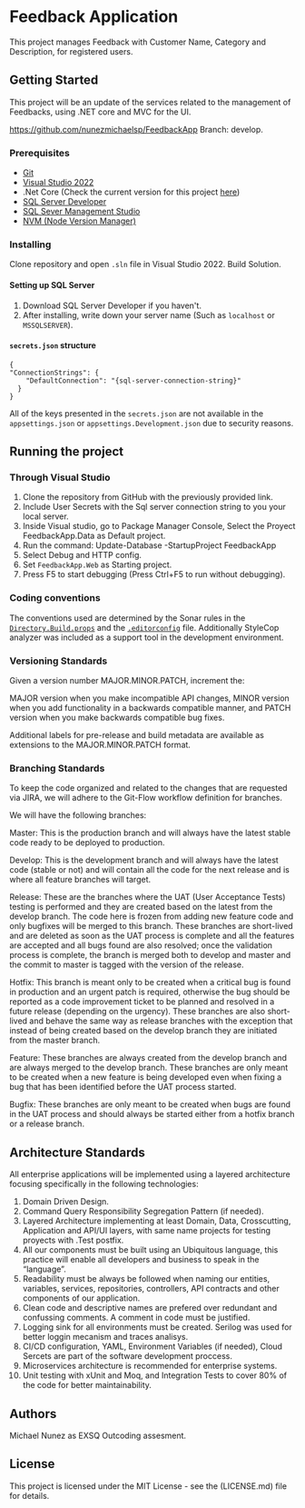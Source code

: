 # Feedback Application

This project manages Feedback with Customer Name, Category and Description, for registered users.

## Getting Started

This project will be an update of the services related to the management of Feedbacks, using .NET core and MVC for the UI.

https://github.com/nunezmichaelsp/FeedbackApp
Branch: develop.

### Prerequisites

* [Git](https://git-scm.com/downloads)
* [Visual Studio 2022](https://visualstudio.microsoft.com/downloads/)
* .Net Core (Check the current version for this project [here](./Directory.Build.props))
* [SQL Server Developer](https://www.microsoft.com/en-us/sql-server/sql-server-downloads)
* [SQL Sever Management Studio](https://learn.microsoft.com/en-us/sql/ssms/download-sql-server-management-studio-ssms?view=sql-server-ver16)
* [NVM (Node Version Manager)](https://github.com/coreybutler/nvm-windows)

### Installing

Clone repository and open `.sln` file in Visual Studio 2022. Build Solution.

#### Setting up SQL Server

1. Download SQL Server Developer if you haven't.
2. After installing, write down your server name (Such as `localhost` or `MSSQLSERVER`).

#### `secrets.json` structure

```
{
"ConnectionStrings": {
    "DefaultConnection": "{sql-server-connection-string}"
  }
}
```
All of the keys presented in the `secrets.json` are not available in the `appsettings.json` or `appsettings.Development.json` due to security reasons.

## Running the project

### Through Visual Studio

1. Clone the repository from GitHub with the previously provided link.
2. Include User Secrets with the Sql server connection string to you your local server.
3. Inside Visual studio, go to Package Manager Console, Select the Proyect FeedbackApp.Data as Default project.
4. Run the command: Update-Database -StartupProject FeedbackApp
5. Select Debug and HTTP config.
6. Set `FeedbackApp.Web` as Starting project.
7. Press F5 to start debugging (Press Ctrl+F5 to run without debugging).

### Coding conventions

The conventions used are determined by the Sonar rules in the [`Directory.Build.props`](./Directory.Build.props) and the [`.editorconfig`](./.editorconfig) file. Additionally StyleCop analyzer was included as a support tool in the development environment.

### Versioning Standards

Given a version number MAJOR.MINOR.PATCH, increment the:

MAJOR version when you make incompatible API changes,
MINOR version when you add functionality in a backwards compatible manner, and
PATCH version when you make backwards compatible bug fixes.

Additional labels for pre-release and build metadata are available as extensions to the MAJOR.MINOR.PATCH format.

### Branching Standards

To keep the code organized and related to the changes that are requested via JIRA, we will adhere to the Git-Flow workflow definition for branches.

We will have the following branches:

Master: This is the production branch and will always have the latest stable code ready to be deployed to production.

Develop: This is the development branch and will always have the latest code (stable or not) and will contain all the code for the next release and is where all feature branches will target.

Release: These are the branches where the UAT (User Acceptance Tests) testing is performed and they are created based on the latest from the develop branch. The code here is frozen from adding new feature code and only bugfixes will be merged to this branch. These branches are short-lived and are deleted as soon as the UAT process is complete and all the features are accepted and all bugs found are also resolved; once the validation process is complete, the branch is merged both to develop and master and the commit to master is tagged with the version of the release.

Hotfix: This branch is meant only to be created when a critical bug is found in production and an urgent patch is required, otherwise the bug should be reported as a code improvement ticket to be planned and resolved in a future release (depending on the urgency). These branches are also short-lived and behave the same way as release branches with the exception that instead of being created based on the develop branch they are initiated from the master branch.

Feature: These branches are always created from the develop branch and are always merged to the develop branch. These branches are only meant to be created when a new feature is being developed even when fixing a bug that has been identified before the UAT process started.

Bugfix: These branches are only meant to be created when bugs are found in the UAT process and should always be started either from a hotfix branch or a release branch.

## Architecture Standards

All enterprise applications will be implemented using a layered architecture focusing specifically in the following technologies:

1. Domain Driven Design.
2. Command Query Responsibility Segregation Pattern (if needed).
3. Layered Architecture implementing at least Domain, Data, Crosscutting, Application and API/UI layers, with same name projects for testing proyects with .Test postfix.
4. All our components must be built using an Ubiquitous language, this practice will enable all developers and business to speak in the “language”.
5. Readability must be always be followed when naming our entities, variables, services, repositories, controllers, API contracts and other components of our application.
6. Clean code and descriptive names are prefered over redundant and confussing comments. A comment in code must be justified.
7. Logging sink for all environments must be created. Serilog was used for better loggin mecanism and traces analisys.
8. CI/CD configuration, YAML, Environment Variables (if needed), Cloud Sercets are part of the software development proccess.
9. Microservices architecture is recommended for enterprise systems.
10. Unit testing with xUnit and Moq, and Integration Tests to cover 80% of the code for better maintainability.

## Authors

Michael Nunez as EXSQ Outcoding assesment.

## License

This project  is licensed under the MIT License - see the (LICENSE.md) file for details.
